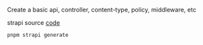 Create a basic api, controller, content-type, policy, middleware, etc

strapi source [code](https://github.com/strapi/strapi/tree/develop/packages)

```bash
pnpm strapi generate
```
